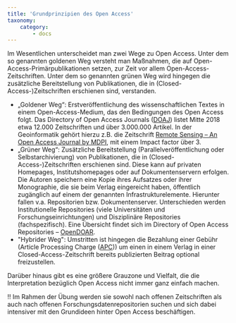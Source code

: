 ```yaml
---
title: 'Grundprinzipien des Open Access'
taxonomy:
    category:
        - docs
---
```


Im Wesentlichen unterscheidet man zwei Wege zu Open Access. Unter dem so genannten goldenen Weg versteht man Maßnahmen, die auf Open-Access-Primärpublikationen setzen, zur Zeit vor allem Open-Access-Zeitschriften. Unter dem so genannten grünen Weg wird hingegen die zusätzliche Bereitstellung von Publikationen, die in (Closed-Access-)Zeitschriften erschienen sind, verstanden.

* „Goldener Weg“: Erstveröffentlichung des wissenschaftlichen Textes in einem Open-Access-Medium, das den Bedingungen des Open Access folgt. Das Directory of Open Access Journals ([DOAJ](https://doaj.org/)) listet Mitte 2018 etwa 12.000 Zeitschriften und über 3.000.000 Artikel. In der Geoinformatik gehört hierzu z.B. die Zeitschrift [Remote Sensing – An Open Access Journal by MDPI](http://www.mdpi.com/journal/remotesensing), mit einem Impact factor über 3. 
* „Grüner Weg“: Zusätzliche Bereitstellung (Parallelveröffentlichung oder Selbstarchivierung) von Publikationen, die in (Closed-Access-)Zeitschriften erschienen sind. Diese kann auf privaten Homepages, Institutshomepages oder auf Dokumentenservern erfolgen. Die Autoren speichern eine Kopie ihres Aufsatzes oder ihrer Monographie, die sie beim Verlag eingereicht haben, öffentlich zugänglich auf einem der genannten Infrastrukturelemente. Hierunter fallen v.a. Repositorien bzw. Dokumentenserver. Unterschieden werden Institutionelle Repositories (viele Universitäten und Forschungseinrichtungen) und Disziplinäre Repositories (fachspezifisch). Eine Übersicht findet sich im Directory of Open Access Repositories – [OpenDOAR](http://www.opendoar.org/).
* "Hybrider Weg": Umstritten ist hingegen die Bezahlung einer Gebühr (Article Processing Charge ([APC](https://de.wikipedia.org/wiki/Open_Access#Publikationsgebühren))) um einen in einem Verlag in einer Closed-Access-Zeitschrift bereits publizierten Beitrag optional freizustellen.

Darüber hinaus gibt es eine größere Grauzone und Vielfalt, die die Interpretation bezüglich Open Access nicht immer ganz einfach machen.

!! Im Rahmen der Übung werden sie sowohl nach offenen Zeitschriften als auch nach offenen Forschungsdatenrepositorien suchen und sich dabei intensiver mit den Grundideen hinter Open Access beschäftigen.


